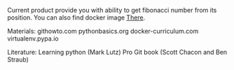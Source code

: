 Current product provide you with ability to get fibonacci number from its position.
You can also find docker image [There](https://hub.docker.com/repository/docker/andry258852/fibonacci).

Materials:
githowto.com
pythonbasics.org
docker-curriculum.com
virtualenv.pypa.io

Literature:
Learning python (Mark Lutz)
Pro Git book (Scott Chacon and Ben Straub)
